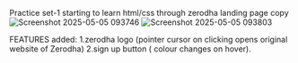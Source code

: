 Practice set-1
starting to learn html/css
through zerodha landing page copy
![Screenshot 2025-05-05 093746](https://github.com/user-attachments/assets/bfe38f6c-39a9-4f2b-b6df-4da7cd0eb300)
![Screenshot 2025-05-05 093803](https://github.com/user-attachments/assets/973cb414-0ca3-4c80-a535-b1a8a13446a1)




FEATURES added:
1.zerodha logo (pointer cursor on clicking opens original website of Zerodha)
2.sign up button ( colour changes on hover).
